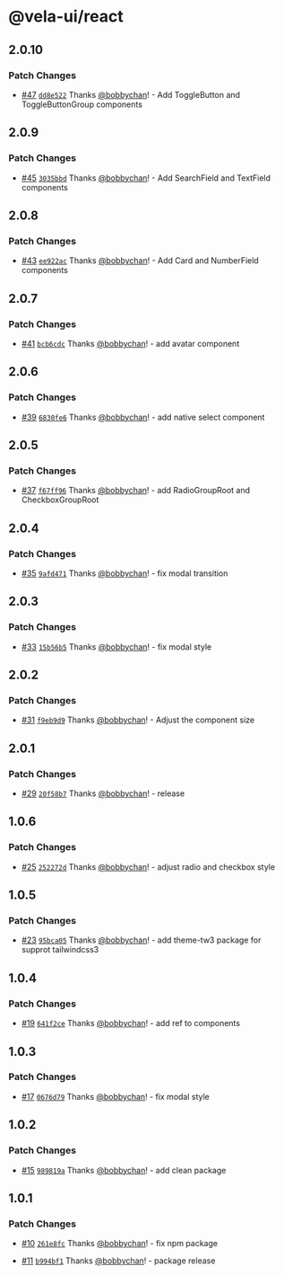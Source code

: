 # @vela-ui/react

## 2.0.10

### Patch Changes

- [#47](https://github.com/vela-ui/vela-ui/pull/47) [`dd8e522`](https://github.com/vela-ui/vela-ui/commit/dd8e522b41217e391d380365da1337c5c1b7068a) Thanks [@bobbychan](https://github.com/bobbychan)! - Add ToggleButton and ToggleButtonGroup components

## 2.0.9

### Patch Changes

- [#45](https://github.com/vela-ui/vela-ui/pull/45) [`3035bbd`](https://github.com/vela-ui/vela-ui/commit/3035bbd367d0518f2f4445fcf733cf09e5b6b519) Thanks [@bobbychan](https://github.com/bobbychan)! - Add SearchField and TextField components

## 2.0.8

### Patch Changes

- [#43](https://github.com/vela-ui/vela-ui/pull/43) [`ee922ac`](https://github.com/vela-ui/vela-ui/commit/ee922ace1956f4950fb141d0c808d76a2d3d656e) Thanks [@bobbychan](https://github.com/bobbychan)! - Add Card and NumberField components

## 2.0.7

### Patch Changes

- [#41](https://github.com/vela-ui/vela-ui/pull/41) [`bcb6cdc`](https://github.com/vela-ui/vela-ui/commit/bcb6cdc65a9cd6337ab72e22a3e554666c2b1334) Thanks [@bobbychan](https://github.com/bobbychan)! - add avatar component

## 2.0.6

### Patch Changes

- [#39](https://github.com/vela-ui/vela-ui/pull/39) [`6830fe6`](https://github.com/vela-ui/vela-ui/commit/6830fe666f6bd20438db87e44c4018a1b2a2ed76) Thanks [@bobbychan](https://github.com/bobbychan)! - add native select component

## 2.0.5

### Patch Changes

- [#37](https://github.com/vela-ui/vela-ui/pull/37) [`f67ff96`](https://github.com/vela-ui/vela-ui/commit/f67ff961237d790a56fa63b36733b30d383a0ebb) Thanks [@bobbychan](https://github.com/bobbychan)! - add RadioGroupRoot and CheckboxGroupRoot

## 2.0.4

### Patch Changes

- [#35](https://github.com/vela-ui/vela-ui/pull/35) [`9afd471`](https://github.com/vela-ui/vela-ui/commit/9afd4718c2b7c02a32469668ac514791111fccdb) Thanks [@bobbychan](https://github.com/bobbychan)! - fix modal transition

## 2.0.3

### Patch Changes

- [#33](https://github.com/vela-ui/vela-ui/pull/33) [`15b56b5`](https://github.com/vela-ui/vela-ui/commit/15b56b5ffa7ba64004b7221e31ca65b9eac339c8) Thanks [@bobbychan](https://github.com/bobbychan)! - fix modal style

## 2.0.2

### Patch Changes

- [#31](https://github.com/vela-ui/vela-ui/pull/31) [`f9eb9d9`](https://github.com/vela-ui/vela-ui/commit/f9eb9d95cf8c9cb803af37d043032b0e86ff96fa) Thanks [@bobbychan](https://github.com/bobbychan)! - Adjust the component size

## 2.0.1

### Patch Changes

- [#29](https://github.com/vela-ui/vela-ui/pull/29) [`20f58b7`](https://github.com/vela-ui/vela-ui/commit/20f58b7225c93f7aad70e8cd72d09b5245dca988) Thanks [@bobbychan](https://github.com/bobbychan)! - release

## 1.0.6

### Patch Changes

- [#25](https://github.com/vela-ui/vela-ui/pull/25) [`252272d`](https://github.com/vela-ui/vela-ui/commit/252272d3448c0c88920f3c8d5f508c5a81dc380d) Thanks [@bobbychan](https://github.com/bobbychan)! - adjust radio and checkbox style

## 1.0.5

### Patch Changes

- [#23](https://github.com/vela-ui/vela-ui/pull/23) [`95bca05`](https://github.com/vela-ui/vela-ui/commit/95bca054e4261e4cae279e612040e8121b2ab8c4) Thanks [@bobbychan](https://github.com/bobbychan)! - add theme-tw3 package for supprot tailwindcss3

## 1.0.4

### Patch Changes

- [#19](https://github.com/vela-ui/vela-ui/pull/19) [`641f2ce`](https://github.com/vela-ui/vela-ui/commit/641f2ce91fc0b909225a8828c2fb2d0a6f3ea905) Thanks [@bobbychan](https://github.com/bobbychan)! - add ref to components

## 1.0.3

### Patch Changes

- [#17](https://github.com/vela-ui/vela-ui/pull/17) [`0676d79`](https://github.com/vela-ui/vela-ui/commit/0676d79600e24517e3cc8fb5e75c534526384001) Thanks [@bobbychan](https://github.com/bobbychan)! - fix modal style

## 1.0.2

### Patch Changes

- [#15](https://github.com/vela-ui/vela-ui/pull/15) [`989819a`](https://github.com/vela-ui/vela-ui/commit/989819a4d58ad6335d2c2854a3e1deb558fbc220) Thanks [@bobbychan](https://github.com/bobbychan)! - add clean package

## 1.0.1

### Patch Changes

- [#10](https://github.com/vela-ui/vela-ui/pull/10) [`261e8fc`](https://github.com/vela-ui/vela-ui/commit/261e8fcd0dfd62643655dbbf84435eb26ee70516) Thanks [@bobbychan](https://github.com/bobbychan)! - fix npm package

- [#11](https://github.com/vela-ui/vela-ui/pull/11) [`b994bf1`](https://github.com/vela-ui/vela-ui/commit/b994bf1843d6abc6c06f645f7c26ccfb2f030b25) Thanks [@bobbychan](https://github.com/bobbychan)! - package release
